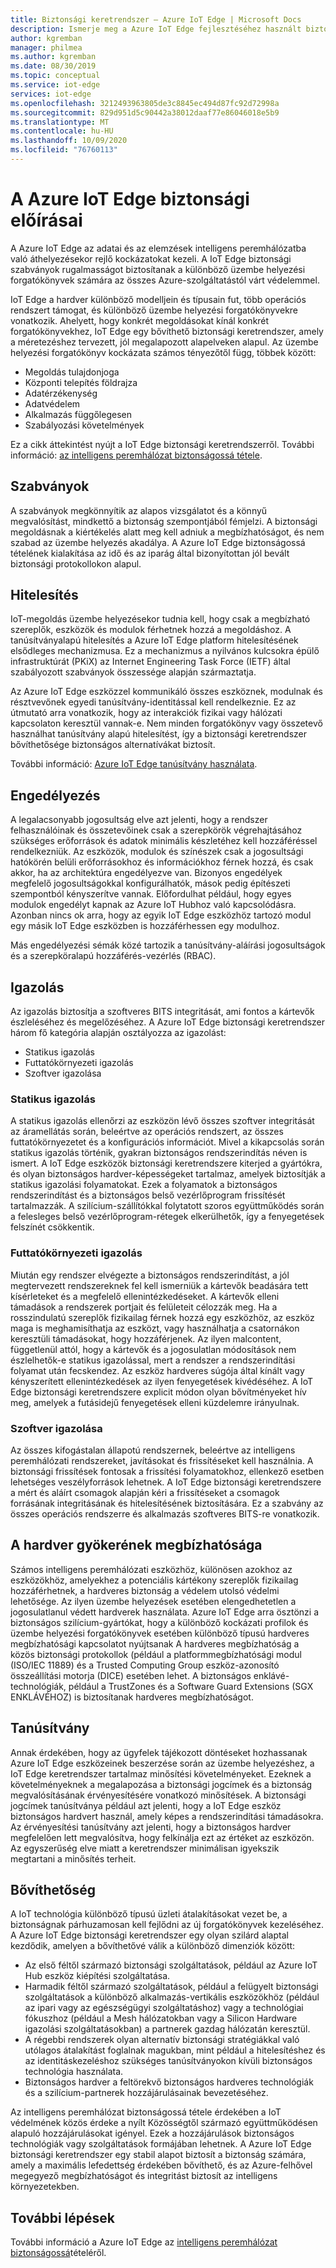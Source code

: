```yaml
---
title: Biztonsági keretrendszer – Azure IoT Edge | Microsoft Docs
description: Ismerje meg a Azure IoT Edge fejlesztéséhez használt biztonsági, hitelesítési és engedélyezési szabványokat, és figyelembe kell venni a megoldás megtervezése során
author: kgremban
manager: philmea
ms.author: kgremban
ms.date: 08/30/2019
ms.topic: conceptual
ms.service: iot-edge
services: iot-edge
ms.openlocfilehash: 3212493963805de3c8845ec494d87fc92d72998a
ms.sourcegitcommit: 829d951d5c90442a38012daaf77e86046018e5b9
ms.translationtype: MT
ms.contentlocale: hu-HU
ms.lasthandoff: 10/09/2020
ms.locfileid: "76760113"
---
```

# <a name="security-standards-for-azure-iot-edge"></a>A Azure IoT Edge biztonsági előírásai

A Azure IoT Edge az adatai és az elemzések intelligens peremhálózatba való áthelyezésekor rejlő kockázatokat kezeli. A IoT Edge biztonsági szabványok rugalmasságot biztosítanak a különböző üzembe helyezési forgatókönyvek számára az összes Azure-szolgáltatástól várt védelemmel.

IoT Edge a hardver különböző modelljein és típusain fut, több operációs rendszert támogat, és különböző üzembe helyezési forgatókönyvekre vonatkozik. Ahelyett, hogy konkrét megoldásokat kínál konkrét forgatókönyvekhez, IoT Edge egy bővíthető biztonsági keretrendszer, amely a méretezéshez tervezett, jól megalapozott alapelveken alapul. Az üzembe helyezési forgatókönyv kockázata számos tényezőtől függ, többek között:

* Megoldás tulajdonjoga
* Központi telepítés földrajza
* Adatérzékenység
* Adatvédelem
* Alkalmazás függőlegesen
* Szabályozási követelmények

Ez a cikk áttekintést nyújt a IoT Edge biztonsági keretrendszerről. További információ: [az intelligens peremhálózat biztonságossá tétele](https://azure.microsoft.com/blog/securing-the-intelligent-edge/).

## <a name="standards"></a>Szabványok

A szabványok megkönnyítik az alapos vizsgálatot és a könnyű megvalósítást, mindkettő a biztonság szempontjából fémjelzi. A biztonsági megoldásnak a kiértékelés alatt meg kell adniuk a megbízhatóságot, és nem szabad az üzembe helyezés akadálya. A Azure IoT Edge biztonságossá tételének kialakítása az idő és az iparág által bizonyítottan jól bevált biztonsági protokollokon alapul.

## <a name="authentication"></a>Hitelesítés

IoT-megoldás üzembe helyezésekor tudnia kell, hogy csak a megbízható szereplők, eszközök és modulok férhetnek hozzá a megoldáshoz. A tanúsítványalapú hitelesítés a Azure IoT Edge platform hitelesítésének elsődleges mechanizmusa. Ez a mechanizmus a nyilvános kulcsokra épülő infrastruktúrát (PKiX) az Internet Engineering Task Force (IETF) által szabályozott szabványok összessége alapján származtatja.

Az Azure IoT Edge eszközzel kommunikáló összes eszköznek, modulnak és résztvevőnek egyedi tanúsítvány-identitással kell rendelkeznie. Ez az útmutató arra vonatkozik, hogy az interakciók fizikai vagy hálózati kapcsolaton keresztül vannak-e. Nem minden forgatókönyv vagy összetevő használhat tanúsítvány alapú hitelesítést, így a biztonsági keretrendszer bővíthetősége biztonságos alternatívákat biztosít.

További információ: [Azure IoT Edge tanúsítvány használata](iot-edge-certs.md).

## <a name="authorization"></a>Engedélyezés

A legalacsonyabb jogosultság elve azt jelenti, hogy a rendszer felhasználóinak és összetevőinek csak a szerepkörök végrehajtásához szükséges erőforrások és adatok minimális készletéhez kell hozzáféréssel rendelkezniük. Az eszközök, modulok és színészek csak a jogosultsági hatókörén belüli erőforrásokhoz és információkhoz férnek hozzá, és csak akkor, ha az architektúra engedélyezve van. Bizonyos engedélyek megfelelő jogosultságokkal konfigurálhatók, mások pedig építészeti szempontból kényszerítve vannak. Előfordulhat például, hogy egyes modulok engedélyt kapnak az Azure IoT Hubhoz való kapcsolódásra. Azonban nincs ok arra, hogy az egyik IoT Edge eszközhöz tartozó modul egy másik IoT Edge eszközben is hozzáférhessen egy modulhoz.

Más engedélyezési sémák közé tartozik a tanúsítvány-aláírási jogosultságok és a szerepköralapú hozzáférés-vezérlés (RBAC).

## <a name="attestation"></a>Igazolás

Az igazolás biztosítja a szoftveres BITS integritását, ami fontos a kártevők észleléséhez és megelőzéséhez. A Azure IoT Edge biztonsági keretrendszer három fő kategória alapján osztályozza az igazolást:

* Statikus igazolás
* Futtatókörnyezeti igazolás
* Szoftver igazolása

### <a name="static-attestation"></a>Statikus igazolás

A statikus igazolás ellenőrzi az eszközön lévő összes szoftver integritását az áramellátás során, beleértve az operációs rendszert, az összes futtatókörnyezetet és a konfigurációs információt. Mivel a kikapcsolás során statikus igazolás történik, gyakran biztonságos rendszerindítás néven is ismert. A IoT Edge eszközök biztonsági keretrendszere kiterjed a gyártókra, és olyan biztonságos hardver-képességeket tartalmaz, amelyek biztosítják a statikus igazolási folyamatokat. Ezek a folyamatok a biztonságos rendszerindítást és a biztonságos belső vezérlőprogram frissítését tartalmazzák. A szilícium-szállítókkal folytatott szoros együttműködés során a felesleges belső vezérlőprogram-rétegek elkerülhetők, így a fenyegetések felszínét csökkentik.

### <a name="runtime-attestation"></a>Futtatókörnyezeti igazolás

Miután egy rendszer elvégezte a biztonságos rendszerindítást, a jól megtervezett rendszereknek fel kell ismerniük a kártevők beadására tett kísérleteket és a megfelelő ellenintézkedéseket. A kártevők elleni támadások a rendszerek portjait és felületeit célozzák meg. Ha a rosszindulatú szereplők fizikailag férnek hozzá egy eszközhöz, az eszköz maga is meghamisíthatja az eszközt, vagy használhatja a csatornákon keresztüli támadásokat, hogy hozzáférjenek. Az ilyen malcontent, függetlenül attól, hogy a kártevők és a jogosulatlan módosítások nem észlelhetők-e statikus igazolással, mert a rendszer a rendszerindítási folyamat után fecskendez. Az eszköz hardveres súgója által kínált vagy kényszerített ellenintézkedések az ilyen fenyegetések kivédéséhez. A IoT Edge biztonsági keretrendszere explicit módon olyan bővítményeket hív meg, amelyek a futásidejű fenyegetések elleni küzdelemre irányulnak.  

### <a name="software-attestation"></a>Szoftver igazolása

Az összes kifogástalan állapotú rendszernek, beleértve az intelligens peremhálózati rendszereket, javításokat és frissítéseket kell használnia. A biztonsági frissítések fontosak a frissítési folyamatokhoz, ellenkező esetben lehetséges veszélyforrások lehetnek. A IoT Edge biztonsági keretrendszere a mért és aláírt csomagok alapján kéri a frissítéseket a csomagok forrásának integritásának és hitelesítésének biztosítására. Ez a szabvány az összes operációs rendszerre és alkalmazás szoftveres BITS-re vonatkozik.

## <a name="hardware-root-of-trust"></a>A hardver gyökerének megbízhatósága

Számos intelligens peremhálózati eszközhöz, különösen azokhoz az eszközökhöz, amelyekhez a potenciális kártékony szereplők fizikailag hozzáférhetnek, a hardveres biztonság a védelem utolsó védelmi lehetősége. Az ilyen üzembe helyezések esetében elengedhetetlen a jogosulatlanul védett hardverek használata. Azure IoT Edge arra ösztönzi a biztonságos szilícium-gyártókat, hogy a különböző kockázati profilok és üzembe helyezési forgatókönyvek esetében különböző típusú hardveres megbízhatósági kapcsolatot nyújtsanak A hardveres megbízhatóság a közös biztonsági protokollok (például a platformmegbízhatósági modul (ISO/IEC 11889) és a Trusted Computing Group eszköz-azonosító összeállítási motorja (DICE) esetében lehet. A biztonságos enklávé-technológiák, például a TrustZones és a Software Guard Extensions (SGX ENKLÁVÉHOZ) is biztosítanak hardveres megbízhatóságot.

## <a name="certification"></a>Tanúsítvány

Annak érdekében, hogy az ügyfelek tájékozott döntéseket hozhassanak Azure IoT Edge eszközeinek beszerzése során az üzembe helyezéshez, a IoT Edge keretrendszer tartalmaz minősítési követelményeket. Ezeknek a követelményeknek a megalapozása a biztonsági jogcímek és a biztonság megvalósításának érvényesítésére vonatkozó minősítések. A biztonsági jogcímek tanúsítványa például azt jelenti, hogy a IoT Edge eszköz biztonságos hardvert használ, amely képes a rendszerindítási támadásokra. Az érvényesítési tanúsítvány azt jelenti, hogy a biztonságos hardver megfelelően lett megvalósítva, hogy felkínálja ezt az értéket az eszközön. Az egyszerűség elve miatt a keretrendszer minimálisan igyekszik megtartani a minősítés terheit.

## <a name="extensibility"></a>Bővíthetőség

A IoT technológia különböző típusú üzleti átalakításokat vezet be, a biztonságnak párhuzamosan kell fejlődni az új forgatókönyvek kezeléséhez. A Azure IoT Edge biztonsági keretrendszer egy olyan szilárd alaptal kezdődik, amelyen a bővíthetővé válik a különböző dimenziók között:

* Az első féltől származó biztonsági szolgáltatások, például az Azure IoT Hub eszköz kiépítési szolgáltatása.
* Harmadik féltől származó szolgáltatások, például a felügyelt biztonsági szolgáltatások a különböző alkalmazás-vertikális eszközökhöz (például az ipari vagy az egészségügyi szolgáltatáshoz) vagy a technológiai fókuszhoz (például a Mesh hálózatokban vagy a Silicon Hardware igazolási szolgáltatásokban) a partnerek gazdag hálózatán keresztül.
* A régebbi rendszerek olyan alternatív biztonsági stratégiákkal való utólagos átalakítást foglalnak magukban, mint például a hitelesítéshez és az identitáskezeléshoz szükséges tanúsítványokon kívüli biztonságos technológia használata.
* Biztonságos hardver a feltörekvő biztonságos hardveres technológiák és a szilícium-partnerek hozzájárulásainak bevezetéséhez.

Az intelligens peremhálózat biztonságossá tétele érdekében a IoT védelmének közös érdeke a nyílt Közösségtől származó együttműködésen alapuló hozzájárulásokat igényel. Ezek a hozzájárulások biztonságos technológiák vagy szolgáltatások formájában lehetnek. A Azure IoT Edge biztonsági keretrendszer egy stabil alapot biztosít a biztonság számára, amely a maximális lefedettség érdekében bővíthető, és az Azure-felhővel megegyező megbízhatóságot és integritást biztosít az intelligens környezetekben.  

## <a name="next-steps"></a>További lépések

További információ a Azure IoT Edge az [intelligens peremhálózat biztonságossá](https://azure.microsoft.com/blog/securing-the-intelligent-edge/)tételéről.
